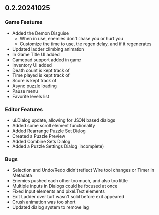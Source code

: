 ## 0.2.20241025

### Game Features

* Added the Demon Disguise
  * When in use, enemies don't chase you or hurt you
  * Customize the time to use, the regen delay, and if it regenerates
* Updated ladder climbing animation
* In Game Title UI added
* Gamepad support added in game
* Inventory UI added
* Death count is kept track of
* Time played is kept track of
* Score is kept track of
* Async puzzle loading
* Pause menu
* Favorite levels list

### Editor Features

* ui.Dialog update, allowing for JSON based dialogs
* Added some scroll element functionality
* Added Rearrange Puzzle Set Dialog
* Created a Puzzle Preview
* Added Combine Sets Dialog
* Added a Puzzle Settings Dialog (incomplete)

### Bugs

* Selection and Undo/Redo didn't reflect Wire tool changes or Timer in Metadata
* Enemies pushed each other too much, and also too little
* Multiple inputs in Dialogs could be focused at once
* Fixed Input elements and pixel.Text elements
* Exit Ladder over turf wasn't solid before exit appeared
* Crush animation was too short
* Updated dialog system to remove lag